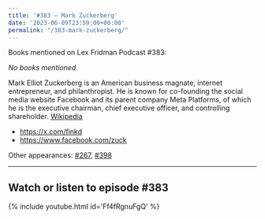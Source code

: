```yaml
---
title: '#383 – Mark Zuckerberg'
date: '2023-06-09T23:59:00+00:00'
permalink: "/383-mark-zuckerberg/"
---
```


Books mentioned on Lex Fridman Podcast #383:

*No books mentioned.*

Mark Elliot Zuckerberg is an American business magnate, internet entrepreneur, and philanthropist. He is known for co-founding the social media website Facebook and its parent company Meta Platforms, of which he is the executive chairman, chief executive officer, and controlling shareholder. <a href="https://en.wikipedia.org/wiki/Mark_Zuckerberg" target="_blank">Wikipedia</a>

- <a href="https://x.com/finkd" target="_blank">https://x.com/finkd</a>
- <a href="https://www.facebook.com/zuck" target="_blank">https://www.facebook.com/zuck</a>

Other appearances: [\#267](/267-mark-zuckerberg/), [\#398](/398-mark-zuckerberg/)

- - - - - -

## Watch or listen to episode #383

{% include youtube.html id='Ff4fRgnuFgQ' %}